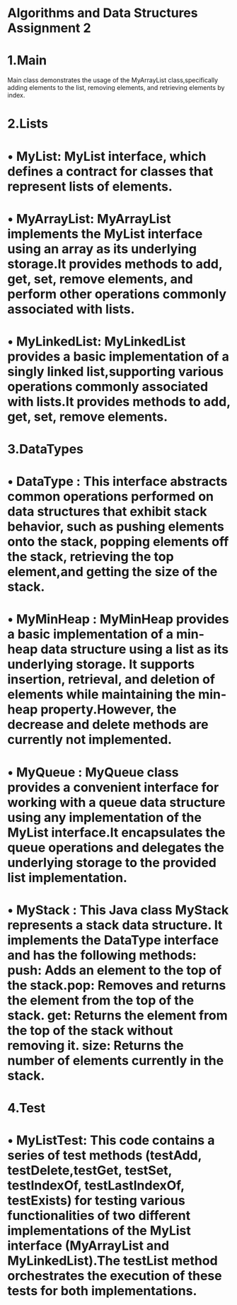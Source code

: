 # Algorithms and Data Structures Assignment 2

# 1.Main
Main class demonstrates the usage of the MyArrayList class,specifically adding elements to the list, removing elements, and retrieving elements by index.

# 2.Lists
# • MyList: MyList interface, which defines a contract for classes that represent lists of elements.
# • MyArrayList: MyArrayList implements the MyList interface using an array as its underlying storage.It provides methods to add, get, set, remove elements, and perform other operations commonly associated with lists.
# • MyLinkedList: MyLinkedList provides a basic implementation of a singly linked list,supporting various operations commonly associated with lists.It provides methods to add, get, set, remove elements.
 
# 3.DataTypes
# • DataType : This interface abstracts common operations performed on data structures that exhibit stack behavior, such as pushing elements onto the stack, popping elements off the stack, retrieving the top element,and getting the size of the stack.
# • MyMinHeap : MyMinHeap provides a basic implementation of a min-heap data structure using a list as its underlying storage. It supports insertion, retrieval, and deletion of elements while maintaining the min-heap property.However, the decrease and delete methods are currently not implemented.
# • MyQueue : MyQueue class provides a convenient interface for working with a queue data structure using any implementation of the MyList interface.It encapsulates the queue operations and delegates the underlying storage to the provided list implementation.
# • MyStack : This Java class MyStack represents a stack data structure. It implements the DataType interface and has the following methods: push: Adds an element to the top of the stack.pop: Removes and returns the element from the top of the stack. get: Returns the element from the top of the stack without removing it. size: Returns the number of elements currently in the stack.

# 4.Test
# • MyListTest: This code contains a series of test methods (testAdd, testDelete,testGet, testSet, testIndexOf, testLastIndexOf, testExists) for testing various functionalities of two different implementations of the MyList interface (MyArrayList and MyLinkedList).The testList method orchestrates the execution of these tests for both implementations.
